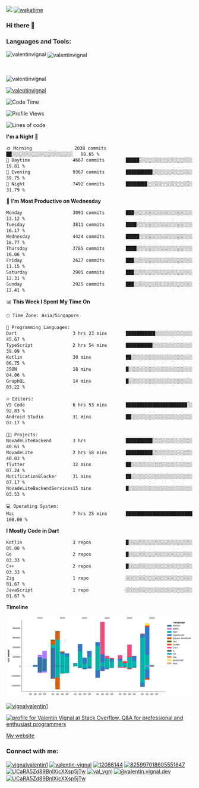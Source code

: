
![](https://komarev.com/ghpvc/?username=valentinvignal&label=Profile%20views&color=0e75b6&style=flat)
[![wakatime](https://wakatime.com/badge/user/a700230c-ba51-4378-8fbc-fbcb542401ed.svg)](https://wakatime.com/@a700230c-ba51-4378-8fbc-fbcb542401ed)

### Hi there 👋

<h3 align="left">Languages and Tools:</h3>


<p><img align="left" src="https://github-readme-stats.vercel.app/api?username=ValentinVignal&count_private=true&show_icons=true&theme=dark" alt="valentinvignal" /></p>

<p>&nbsp;<img align="center" src="https://github-readme-stats.vercel.app/api/top-langs/?username=ValentinVignal&hide=jupyter%20notebook&layout=compact&theme=dark" alt="valentinvignal" /></p>

<br/>

<p><img align="center" src="https://github-readme-streak-stats.herokuapp.com/?user=valentinvignal&theme=dark" alt="valentinvignal" /></p>


<p align="left"> <a href="https://github.com/ryo-ma/github-profile-trophy"><img src="https://github-profile-trophy.vercel.app/?username=valentinvignal&theme=darkhub" alt="valentinvignal" /></a> </p>

<!--START_SECTION:waka-->
![Code Time](http://img.shields.io/badge/Code%20Time-2%2C799%20hrs%2034%20mins-blue)

![Profile Views](http://img.shields.io/badge/Profile%20Views-2-blue)

![Lines of code](https://img.shields.io/badge/From%20Hello%20World%20I%27ve%20Written-4.0%20million%20lines%20of%20code-blue)

**I'm a Night 🦉** 

```text
🌞 Morning                2038 commits        ██░░░░░░░░░░░░░░░░░░░░░░░   08.65 % 
🌆 Daytime                4667 commits        █████░░░░░░░░░░░░░░░░░░░░   19.81 % 
🌃 Evening                9367 commits        ██████████░░░░░░░░░░░░░░░   39.75 % 
🌙 Night                  7492 commits        ████████░░░░░░░░░░░░░░░░░   31.79 % 
```
📅 **I'm Most Productive on Wednesday** 

```text
Monday                   3091 commits        ███░░░░░░░░░░░░░░░░░░░░░░   13.12 % 
Tuesday                  3811 commits        ████░░░░░░░░░░░░░░░░░░░░░   16.17 % 
Wednesday                4424 commits        █████░░░░░░░░░░░░░░░░░░░░   18.77 % 
Thursday                 3785 commits        ████░░░░░░░░░░░░░░░░░░░░░   16.06 % 
Friday                   2627 commits        ███░░░░░░░░░░░░░░░░░░░░░░   11.15 % 
Saturday                 2901 commits        ███░░░░░░░░░░░░░░░░░░░░░░   12.31 % 
Sunday                   2925 commits        ███░░░░░░░░░░░░░░░░░░░░░░   12.41 % 
```


📊 **This Week I Spent My Time On** 

```text
🕑︎ Time Zone: Asia/Singapore

💬 Programming Languages: 
Dart                     3 hrs 23 mins       ███████████░░░░░░░░░░░░░░   45.67 % 
TypeScript               2 hrs 54 mins       ██████████░░░░░░░░░░░░░░░   39.09 % 
Kotlin                   30 mins             ██░░░░░░░░░░░░░░░░░░░░░░░   06.75 % 
JSON                     18 mins             █░░░░░░░░░░░░░░░░░░░░░░░░   04.06 % 
GraphQL                  14 mins             █░░░░░░░░░░░░░░░░░░░░░░░░   03.22 % 

🔥 Editors: 
VS Code                  6 hrs 53 mins       ███████████████████████░░   92.83 % 
Android Studio           31 mins             ██░░░░░░░░░░░░░░░░░░░░░░░   07.17 % 

🐱‍💻 Projects: 
NovadeLiteBackend        3 hrs               ██████████░░░░░░░░░░░░░░░   40.61 % 
NovadeLite               2 hrs 58 mins       ██████████░░░░░░░░░░░░░░░   40.03 % 
flutter                  32 mins             ██░░░░░░░░░░░░░░░░░░░░░░░   07.24 % 
NotificationBlocker      31 mins             ██░░░░░░░░░░░░░░░░░░░░░░░   07.17 % 
NovadeLiteBackendServices15 mins             █░░░░░░░░░░░░░░░░░░░░░░░░   03.53 % 

💻 Operating System: 
Mac                      7 hrs 25 mins       █████████████████████████   100.00 % 
```

**I Mostly Code in Dart** 

```text
Kotlin                   3 repos             █░░░░░░░░░░░░░░░░░░░░░░░░   05.00 % 
Go                       2 repos             █░░░░░░░░░░░░░░░░░░░░░░░░   03.33 % 
C++                      2 repos             █░░░░░░░░░░░░░░░░░░░░░░░░   03.33 % 
Zig                      1 repo              ░░░░░░░░░░░░░░░░░░░░░░░░░   01.67 % 
JavaScript               1 repo              ░░░░░░░░░░░░░░░░░░░░░░░░░   01.67 % 
```



**Timeline**

![Lines of Code chart](https://raw.githubusercontent.com/ValentinVignal/ValentinVignal/main/assets/bar_graph.png)


<!--END_SECTION:waka-->

<p align="left"> <a href="https://twitter.com/vignalvalentin1" target="blank"><img src="https://img.shields.io/twitter/follow/vignalvalentin1?logo=twitter" alt="vignalvalentin1" /></a> </p>

<a href="https://stackoverflow.com/users/12066144/valentin-vignal"><img src="https://stackexchange.com/users/flair/16694563.png?theme=dark" width="208" height="58" alt="profile for Valentin Vignal at Stack Overflow, Q&amp;A for professional and enthusiast programmers" title="profile for Valentin Vignal at Stack Overflow, Q&amp;A for professional and enthusiast programmers"></a>

[My website](https://valentinvignal.github.io/portfolio/)

<h3 align="left">Connect with me:</h3>
<p align="left">
<a href="https://twitter.com/vignalvalentin1" target="blank"><img align="center" src="https://raw.githubusercontent.com/rahuldkjain/github-profile-readme-generator/master/src/images/icons/Social/twitter.svg" alt="vignalvalentin1" height="30" width="40" /></a>
<a href="https://linkedin.com/in/valentin-vignal" target="blank"><img align="center" src="https://raw.githubusercontent.com/rahuldkjain/github-profile-readme-generator/master/src/images/icons/Social/linked-in-alt.svg" alt="valentin-vignal" height="30" width="40" /></a>
<a href="https://stackoverflow.com/users/12066144" target="blank"><img align="center" src="https://raw.githubusercontent.com/rahuldkjain/github-profile-readme-generator/master/src/images/icons/Social/stack-overflow.svg" alt="12066144" height="30" width="40" /></a>
<a href="https://discordapp.com/users/825997018605551647" target="blank"><img align="center" src="https://raw.githubusercontent.com/rahuldkjain/github-profile-readme-generator/master/src/images/icons/Social/discord.svg" alt="825997018605551647" height="30" width="40" /></a>
<a href="https://www.reddit.com/user/ValentinVignal" target="blank"><img align="center" src="https://raw.githubusercontent.com/rahuldkjain/github-profile-readme-generator/master/src/images/icons/Social/reddit.svg" alt="UCaRA5Zd89BnlXicXXsp5jTw" height="30" width="40" /></a>
<a href="https://instagram.com/valentin_vignal" target="blank"><img align="center" src="https://raw.githubusercontent.com/rahuldkjain/github-profile-readme-generator/master/src/images/icons/Social/instagram.svg" alt="val_vgnl" height="30" width="40" /></a>
<a href="https://medium.com/@valentin.vignal.dev" target="blank"><img align="center" src="https://raw.githubusercontent.com/rahuldkjain/github-profile-readme-generator/master/src/images/icons/Social/medium.svg" alt="@valentin.vignal.dev" height="30" width="40" /></a>
<a href="https://www.youtube.com/channel/UCaRA5Zd89BnlXicXXsp5jTw" target="blank"><img align="center" src="https://raw.githubusercontent.com/rahuldkjain/github-profile-readme-generator/master/src/images/icons/Social/youtube.svg" alt="UCaRA5Zd89BnlXicXXsp5jTw" height="30" width="40" /></a>
</p>


